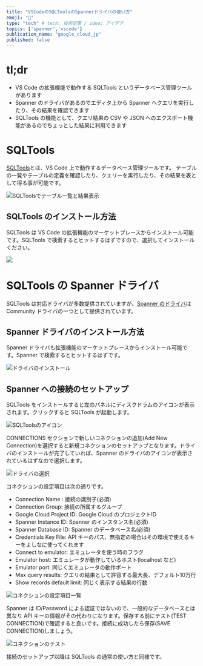 ```yaml
---
title: "VSCodeのSQLToolsのSpannerドライバの使い方"
emoji: "🔧"
type: "tech" # tech: 技術記事 / idea: アイデア
topics: ['spanner','vscode']
publication_name: "google_cloud_jp"
published: false
---
```

# tl;dr
- VS Code の拡張機能で動作する SQLTools というデータベース管理ツールがあります
- Spanner のドライバがあるのでエディタ上から Spanner へクエリを実行したり、その結果を確認できます
- SQLTools の機能として、クエリ結果の CSV や JSON へのエクスポート機能があるのでちょっとした結果に利用できます

# SQLTools
[SQLTools](https://vscode-sqltools.mteixeira.dev/en/home)とは、VS Code 上で動作するデータベース管理ツールです。
テーブルの一覧やテーブルの定義を確認したり、クエリーを実行したり、その結果を表として得る事が可能です。

![SQLToolsでテーブル一覧と結果表示](/images/sqltools_listtables.png)

## SQLTools のインストール方法
SQLTools は VS Code の拡張機能のマーケットプレースからインストール可能です。SQLTools で検索するとヒットするはずですので、選択してインストールください。

![](/images/sqltools_install.png)

# SQLTools の Spanner ドライバ
SQLTools は対応ドライバが多数提供されていますが、[Spanner のドライバ](https://github.com/cloudspannerecosystem/sqltools-cloud-spanner-driver)は Community ドライバの一つとして提供されています。

## Spanner ドライバのインストール方法
Spanner ドライバも拡張機能のマーケットプレースからインストール可能です。Spanner で検索するとヒットするはずです。

![ドライバのインストール](/images/sqltools_driver_install.png)

## Spanner への接続のセットアップ
SQLTools をインストールすると左のパネルにディスクドラムのアイコンが表示されます。クリックすると SQLTools が起動します。

![SQLToolsのアイコン](/images/sqltools_icon.png)

CONNECTIONS セクションで新しいコネクションの追加(Add New Connection)を選択すると新規コネクションのセットアップとなります。ドライバのインストールが完了していれば、Spanner のドライバのアイコンが表示されているはずなので選択します。

![ドライバの選択](/images/sqltools_driver_selection.png)

コネクションの設定項目は次の通りです。
- Connection Name : 接続の識別子(必須)
- Connection Group: 接続の所属するグループ
- Google Cloud Project ID: Google Cloud のプロジェクトID
- Spanner Instance ID: Spanner のインスタンス名(必須)
- Spanner Database ID: Spanner のデータベース名(必須)
- Credentials Key File:  API  キーのパス、無指定の場合はその環境で使えるキーをよしなに使ってくれます
- Connect to emulator: エミュレータを使う時のフラグ
- Emulator host: エミュレータが動作しているホスト(localhost など)
- Emulator port: 同じくエミュレータの動作ポート
- Max query results: クエリの結果として許容する最大長、デフォルト10万行
- Show records default limit:  同じく表示する結果の行数

![コネクションの設定項目一覧](/images/sqltools_connection_setup.png)

Spanner は ID/Password による認証ではないので、一般的なデータベースとは異なり API キーの情報がその代わりになります。保存する前にテスト(TEST CONNECTION)で確認すると良いです。接続に成功したら保存(SAVE CONNECTION)しましょう。

![コネクションのテスト](/images/sqltools_connection_test.png)

接続のセットアップ以降は SQLTools の通常の使い方と同様です。
